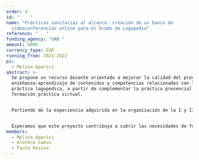 ```yaml
---
order: 4
id: "    "
name: "Prácticas sanitarias al alcance: creación de un banco de
  videoconferencias online para el Grado de Logopedia"
reference: "   "
funding_agency: "UAB "
amount: 4000
currency_type: EUR
running_from: 2021-2022
pi:
  - Melina Aparici
abstract: >-
  Se propone un recurso docente orientado a mejorar la calidad del proceso de
  enseñanza-aprendizaje de contenidos y competencias relacionados con la
  práctica logopédica, a partir de complementar la práctica presencial con
  formación práctica virtual.


  Partiendo de la experiencia adquirida en la organización de la I y II Jornada Interuniversitaria Online de Práctica Logopédica, se plantea una acción relacionada pero sostenible a medio y largo plazo que consiste en diseñar y crear un banco de videoconferencias destinado a la formación práctica asistencial. La construcción de este banco se basará en la información sobre áreas de interés, autopercepción de competencias no dominadas y formatos considerados realmente prácticos obtenida del mismo alumnado en estas acciones previas. 


  Esperamos que este proyecto contribuya a cubrir las necesidades de formación práctica del alumnado de Logopedia, grado sanitario que requiere de una alta carga de prácticas, a partir de poner a su disposición un recurso para (a) poder enfrentarse con una masa crítica de casos y practicar su análisis en base a unos objetivos diagnósticos, (b) tener acceso a la explicación y aplicación de técnicas y estrategias de intervención poco conocidas o de difícil dominio y (c) practicar el razonamiento clínico sobre casos de difícil acceso, sin que haya necesariamente docentes y centros implicados presencialmente.
members:
  - Melina Aparici
  - Alondra Camus
  - Paula Resina
---
```

